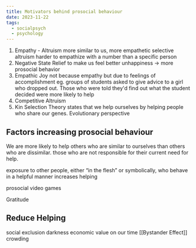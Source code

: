 ```yaml
---
title: Motivators behind prosocial behaviour
date: 2023-11-22
tags:
  - socialpsych
  - psychology
---
```

1. Empathy - Altruism 
   more similar to us, more empathetic
   selective altruism 
   harder to empathize with a number than a specific person 
2. Negative State Relief
   to make us feel better 
   unhappiness -> more prosocial behavior 
3. Empathic Joy
   not because empathy but due to feelings of accomplishment
   eg. groups of students asked to give advice to a girl who dropped out. Those who were told they'd find out what the student decided were more likely to help
4. Competitive Altruism
5. Kin Selection Theory
   states that we help ourselves by helping people
   who share our genes. Evolutionary perspective

## Factors increasing prosocial behaviour
We are more likely to help others who are similar to ourselves than
others who are dissimilar.
those
who are not responsible for their current need for help.

exposure to other people, either “in the flesh” or symbolically, who
behave in a helpful manner increases helping

prosocial video games

Gratitude

## Reduce Helping
social exclusion
darkness
economic value on our time
[[Bystander Effect]]
crowding
